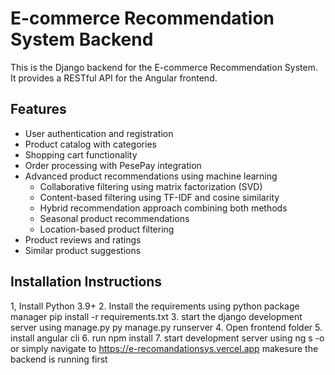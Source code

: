 # E-commerce Recommendation System Backend

This is the Django backend for the E-commerce Recommendation System. It provides a RESTful API for the Angular frontend.

## Features

- User authentication and registration
- Product catalog with categories
- Shopping cart functionality
- Order processing with PesePay integration
- Advanced product recommendations using machine learning
  - Collaborative filtering using matrix factorization (SVD)
  - Content-based filtering using TF-IDF and cosine similarity
  - Hybrid recommendation approach combining both methods
  - Seasonal product recommendations
  - Location-based product filtering
- Product reviews and ratings
- Similar product suggestions

## Installation Instructions
1, Install Python 3.9+
2. Install the requirements using python package manager
pip install -r requirements.txt
3. start the django development server using manage.py
py manage.py runserver
4. Open frontend folder
5. install angular cli
6. run npm install
7. start development server using 
ng s -o
or simply navigate to https://e-recomandationsys.vercel.app makesure the backend is running first